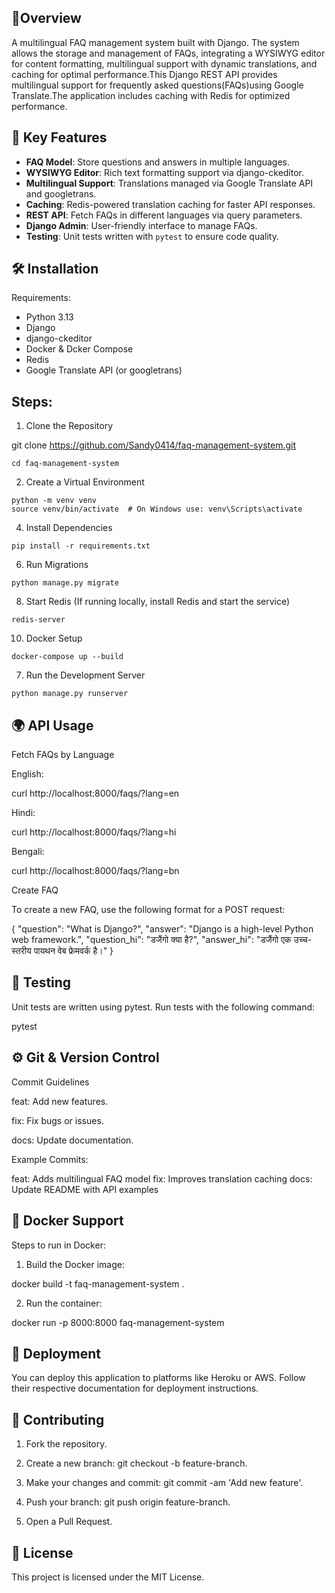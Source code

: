 ## 📖Overview

A multilingual FAQ management system built with Django. The system allows the storage and management of FAQs, integrating a WYSIWYG editor for content formatting,
multilingual support with dynamic translations, and caching for optimal performance.This Django REST API provides multilingual support for frequently asked questions(FAQs)using Google
Translate.The application includes caching with Redis for optimized performance.

## 🎯 Key Features
- **FAQ Model**: Store questions and answers in multiple languages.
- **WYSIWYG Editor**: Rich text formatting support via django-ckeditor.
- **Multilingual Support**: Translations managed via Google Translate API and googletrans.
- **Caching**: Redis-powered translation caching for faster API responses.
- **REST API**: Fetch FAQs in different languages via query parameters.
- **Django Admin**: User-friendly interface to manage FAQs.
- **Testing**: Unit tests written with `pytest` to ensure code quality.


## 🛠️ Installation 
Requirements:
- Python 3.13
- Django
- django-ckeditor
- Docker & Dcker Compose
- Redis
- Google Translate API (or googletrans)

## Steps: 

1. Clone the Repository

git clone https://github.com/Sandy0414/faq-management-system.git 
```
cd faq-management-system
```
2. Create a Virtual Environment
```
python -m venv venv 
source venv/bin/activate  # On Windows use: venv\Scripts\activate
```
4. Install Dependencies
```
pip install -r requirements.txt
```
6. Run Migrations
```
python manage.py migrate
```
8. Start Redis (If running locally, install Redis and start the service)
```
redis-server
```
10. Docker Setup 
```
docker-compose up --build
```
7. Run the Development Server
```
python manage.py runserver
```
## 🌍 API Usage

Fetch FAQs by Language

English:

curl http://localhost:8000/faqs/?lang=en

Hindi:

curl http://localhost:8000/faqs/?lang=hi

Bengali:

curl http://localhost:8000/faqs/?lang=bn


Create FAQ

To create a new FAQ, use the following format for a POST request:

{
  "question": "What is Django?",
  "answer": "Django is a high-level Python web framework.",
  "question_hi": "डजैंगो क्या है?",
  "answer_hi": "डजैंगो एक उच्च-स्तरीय पायथन वेब फ्रेमवर्क है।"
}

## 🧪 Testing

Unit tests are written using pytest. Run tests with the following command:

pytest


## ⚙️ Git & Version Control

Commit Guidelines

feat: Add new features.

fix: Fix bugs or issues.

docs: Update documentation.


Example Commits:

feat: Adds multilingual FAQ model
fix: Improves translation caching
docs: Update README with API examples


## 🐳 Docker Support

Steps to run in Docker:

1. Build the Docker image:

docker build -t faq-management-system .


2. Run the container:

docker run -p 8000:8000 faq-management-system


## 🚀 Deployment

You can deploy this application to platforms like Heroku or AWS. Follow their respective documentation for deployment instructions.

## 🤝 Contributing

1. Fork the repository.

2. Create a new branch: git checkout -b feature-branch.

3. Make your changes and commit: git commit -am 'Add new feature'.

4. Push your branch: git push origin feature-branch.

5. Open a Pull Request.
   

## 📜 License

This project is licensed under the MIT License.




